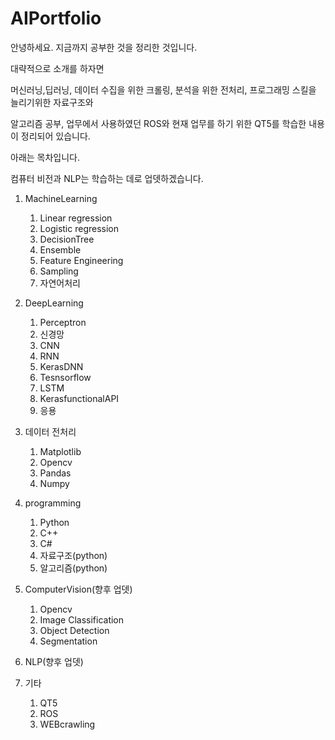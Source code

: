 # AIPortfolio
안녕하세요. 지금까지 공부한 것을 정리한 것입니다.

대략적으로 소개를 하자면

머신러닝,딥러닝, 데이터 수집을 위한 크롤링, 분석을 위한 전처리, 프로그래밍 스킬을 늘리기위한 자료구조와 

알고리즘 공부, 업무에서 사용하였던 ROS와 현재 업무를 하기 위한 QT5를 학습한 내용이 정리되어 있습니다.

아래는 목차입니다.

컴퓨터 비전과 NLP는 학습하는 데로 업뎃하겠습니다.

1. MachineLearning
    1. Linear regression
    2. Logistic regression
    3. DecisionTree
    4. Ensemble
    5. Feature Engineering
    6. Sampling
    7. 자연어처리

2. DeepLearning
    1. Perceptron
    2. 신경망
    3. CNN
    4. RNN
    5. KerasDNN
    6. Tesnsorflow
    7. LSTM
    8. KerasfunctionalAPI
    9. 응용

3. 데이터 전처리
    1. Matplotlib
    2. Opencv
    3. Pandas
    4. Numpy
  
4. programming
    1. Python
    2. C++
    3. C#
    4. 자료구조(python)
    5. 알고리즘(python)

5. ComputerVision(향후 업뎃)
    1. Opencv
    2. Image Classification
    3. Object Detection
    4. Segmentation

6. NLP(향후 업뎃)    

7. 기타
    1. QT5
    2. ROS
    3. WEBcrawling
    
